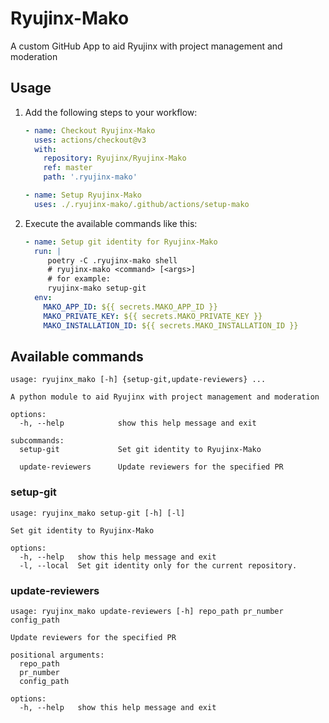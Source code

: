# Ryujinx-Mako

A custom GitHub App to aid Ryujinx with project management and moderation

## Usage

1. Add the following steps to your workflow:

   ```yml
   - name: Checkout Ryujinx-Mako
     uses: actions/checkout@v3
     with:
       repository: Ryujinx/Ryujinx-Mako
       ref: master
       path: '.ryujinx-mako'
   
   - name: Setup Ryujinx-Mako
     uses: ./.ryujinx-mako/.github/actions/setup-mako
   ```
   
2. Execute the available commands like this:
    
   ```yml
   - name: Setup git identity for Ryujinx-Mako
     run: |
        poetry -C .ryujinx-mako shell
        # ryujinx-mako <command> [<args>]
        # for example:
        ryujinx-mako setup-git
     env:
       MAKO_APP_ID: ${{ secrets.MAKO_APP_ID }}
       MAKO_PRIVATE_KEY: ${{ secrets.MAKO_PRIVATE_KEY }}
       MAKO_INSTALLATION_ID: ${{ secrets.MAKO_INSTALLATION_ID }}
   ```

## Available commands

```
usage: ryujinx_mako [-h] {setup-git,update-reviewers} ...

A python module to aid Ryujinx with project management and moderation

options:
  -h, --help            show this help message and exit

subcommands:
  setup-git             Set git identity to Ryujinx-Mako
  
  update-reviewers      Update reviewers for the specified PR
```

### setup-git

```
usage: ryujinx_mako setup-git [-h] [-l]

Set git identity to Ryujinx-Mako

options:
  -h, --help   show this help message and exit
  -l, --local  Set git identity only for the current repository.
```

### update-reviewers

```
usage: ryujinx_mako update-reviewers [-h] repo_path pr_number config_path

Update reviewers for the specified PR

positional arguments:
  repo_path
  pr_number
  config_path

options:
  -h, --help   show this help message and exit
```
